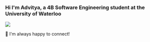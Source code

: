 ### Hi I'm Advitya, a 4B Software Engineering student at the University of Waterloo
![](https://komarev.com/ghpvc/?username=tpinto7)

🔭 I'm always happy to connect!
